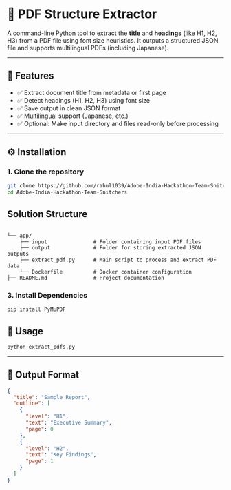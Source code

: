 # 📄 PDF Structure Extractor

A command-line Python tool to extract the **title** and **headings** (like H1, H2, H3) from a PDF file using font size
heuristics. It outputs a structured JSON file and supports multilingual PDFs (including Japanese).

---

## 🚀 Features

- ✅ Extract document title from metadata or first page
- ✅ Detect headings (H1, H2, H3) using font size
- ✅ Save output in clean JSON format
- ✅ Multilingual support (Japanese, etc.)
- ✅ Optional: Make input directory and files read-only before processing

---

## ⚙️ Installation

### 1. Clone the repository

```bash
git clone https://github.com/rahul1039/Adobe-India-Hackathon-Team-Snitchers.git
cd Adobe-India-Hackathon-Team-Snitchers
```
## Solution Structure
```

└── app/
    ├── input               # Folder containing input PDF files
    ├── output              # Folder for storing extracted JSON outputs
    ├── extract_pdf.py      # Main script to process and extract PDF data
    └── Dockerfile          # Docker container configuration
├── README.md               # Project documentation
```

### 3. Install Dependencies

```bash
pip install PyMuPDF
```

## 🚀 Usage

```bash
python extract_pdfs.py
```

---

## 📑 Output Format

```json
{
  "title": "Sample Report",
  "outline": [
    {
      "level": "H1",
      "text": "Executive Summary",
      "page": 0
    },
    {
      "level": "H2",
      "text": "Key Findings",
      "page": 1
    }
  ]
}
```





